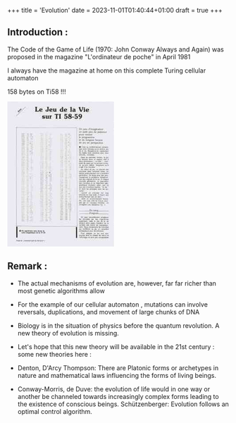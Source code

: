+++
title = 'Evolution'
date = 2023-11-01T01:40:44+01:00
draft = true
+++

## Introduction :

The Code of the Game of Life (1970: John Conway Always and Again) was proposed in the magazine "L'ordinateur de poche" in April 1981

I always have the magazine at home on this complete Turing cellular automaton

158 bytes on Ti58 !!!

![Image](./images/odn1.png)

## Remark :

- The actual mechanisms of evolution are, however, far far richer than most genetic algorithms allow

- For the example of our cellular automaton , mutations can involve reversals, duplications, and movement of large chunks of DNA

- Biology is in the situation of physics before the quantum revolution. A new theory of evolution is missing.

- Let's hope that this new theory will be available in the 21st century : some new theories here :

- Denton, D'Arcy Thompson: There are Platonic forms or archetypes in nature and mathematical laws influencing the forms of living beings.

- Conway-Morris, de Duve: the evolution of life would in one way or another be channeled towards increasingly complex forms leading to the existence of conscious beings.
Schützenberger: Evolution follows an optimal control algorithm.